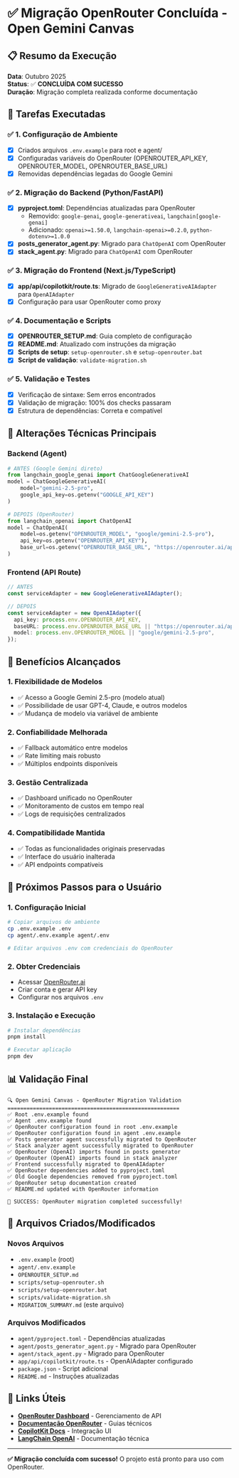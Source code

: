 # ✅ Migração OpenRouter Concluída - Open Gemini Canvas

## 📋 Resumo da Execução

**Data**: Outubro 2025  
**Status**: ✅ **CONCLUÍDA COM SUCESSO**  
**Duração**: Migração completa realizada conforme documentação  

## 🎯 Tarefas Executadas

### ✅ 1. Configuração de Ambiente
- [x] Criados arquivos `.env.example` para root e agent/
- [x] Configuradas variáveis do OpenRouter (OPENROUTER_API_KEY, OPENROUTER_MODEL, OPENROUTER_BASE_URL)
- [x] Removidas dependências legadas do Google Gemini

### ✅ 2. Migração do Backend (Python/FastAPI)
- [x] **pyproject.toml**: Dependências atualizadas para OpenRouter
  - Removido: `google-genai`, `google-generativeai`, `langchain[google-genai]`
  - Adicionado: `openai>=1.50.0`, `langchain-openai>=0.2.0`, `python-dotenv>=1.0.0`
- [x] **posts_generator_agent.py**: Migrado para `ChatOpenAI` com OpenRouter
- [x] **stack_agent.py**: Migrado para `ChatOpenAI` com OpenRouter

### ✅ 3. Migração do Frontend (Next.js/TypeScript)
- [x] **app/api/copilotkit/route.ts**: Migrado de `GoogleGenerativeAIAdapter` para `OpenAIAdapter`
- [x] Configuração para usar OpenRouter como proxy

### ✅ 4. Documentação e Scripts
- [x] **OPENROUTER_SETUP.md**: Guia completo de configuração
- [x] **README.md**: Atualizado com instruções da migração
- [x] **Scripts de setup**: `setup-openrouter.sh` e `setup-openrouter.bat`
- [x] **Script de validação**: `validate-migration.sh`

### ✅ 5. Validação e Testes
- [x] Verificação de sintaxe: Sem erros encontrados
- [x] Validação de migração: 100% dos checks passaram
- [x] Estrutura de dependências: Correta e compatível

## 🔧 Alterações Técnicas Principais

### Backend (Agent)
```python
# ANTES (Google Gemini direto)
from langchain_google_genai import ChatGoogleGenerativeAI
model = ChatGoogleGenerativeAI(
    model="gemini-2.5-pro",
    google_api_key=os.getenv("GOOGLE_API_KEY")
)

# DEPOIS (OpenRouter)
from langchain_openai import ChatOpenAI
model = ChatOpenAI(
    model=os.getenv("OPENROUTER_MODEL", "google/gemini-2.5-pro"),
    api_key=os.getenv("OPENROUTER_API_KEY"),
    base_url=os.getenv("OPENROUTER_BASE_URL", "https://openrouter.ai/api/v1")
)
```

### Frontend (API Route)
```typescript
// ANTES
const serviceAdapter = new GoogleGenerativeAIAdapter();

// DEPOIS
const serviceAdapter = new OpenAIAdapter({
  api_key: process.env.OPENROUTER_API_KEY,
  baseURL: process.env.OPENROUTER_BASE_URL || "https://openrouter.ai/api/v1",
  model: process.env.OPENROUTER_MODEL || "google/gemini-2.5-pro",
});
```

## 🎉 Benefícios Alcançados

### 1. **Flexibilidade de Modelos**
- ✅ Acesso a Google Gemini 2.5-pro (modelo atual)
- ✅ Possibilidade de usar GPT-4, Claude, e outros modelos
- ✅ Mudança de modelo via variável de ambiente

### 2. **Confiabilidade Melhorada**
- ✅ Fallback automático entre modelos
- ✅ Rate limiting mais robusto
- ✅ Múltiplos endpoints disponíveis

### 3. **Gestão Centralizada**
- ✅ Dashboard unificado no OpenRouter
- ✅ Monitoramento de custos em tempo real
- ✅ Logs de requisições centralizados

### 4. **Compatibilidade Mantida**
- ✅ Todas as funcionalidades originais preservadas
- ✅ Interface do usuário inalterada
- ✅ API endpoints compatíveis

## 🚀 Próximos Passos para o Usuário

### 1. Configuração Inicial
```bash
# Copiar arquivos de ambiente
cp .env.example .env
cp agent/.env.example agent/.env

# Editar arquivos .env com credenciais do OpenRouter
```

### 2. Obter Credenciais
- Acessar [OpenRouter.ai](https://openrouter.ai/)
- Criar conta e gerar API key
- Configurar nos arquivos `.env`

### 3. Instalação e Execução
```bash
# Instalar dependências
pnpm install

# Executar aplicação
pnpm dev
```

## 📊 Validação Final

```
🔍 Open Gemini Canvas - OpenRouter Migration Validation
======================================================
✅ Root .env.example found
✅ Agent .env.example found
✅ OpenRouter configuration found in root .env.example
✅ OpenRouter configuration found in agent .env.example
✅ Posts generator agent successfully migrated to OpenRouter
✅ Stack analyzer agent successfully migrated to OpenRouter
✅ OpenRouter (OpenAI) imports found in posts generator
✅ OpenRouter (OpenAI) imports found in stack analyzer
✅ Frontend successfully migrated to OpenAIAdapter
✅ OpenRouter dependencies added to pyproject.toml
✅ Old Google dependencies removed from pyproject.toml
✅ OpenRouter setup documentation created
✅ README.md updated with OpenRouter information

🎉 SUCCESS: OpenRouter migration completed successfully!
```

## 📝 Arquivos Criados/Modificados

### Novos Arquivos
- `.env.example` (root)
- `agent/.env.example`
- `OPENROUTER_SETUP.md`
- `scripts/setup-openrouter.sh`
- `scripts/setup-openrouter.bat`
- `scripts/validate-migration.sh`
- `MIGRATION_SUMMARY.md` (este arquivo)

### Arquivos Modificados
- `agent/pyproject.toml` - Dependências atualizadas
- `agent/posts_generator_agent.py` - Migrado para OpenRouter
- `agent/stack_agent.py` - Migrado para OpenRouter
- `app/api/copilotkit/route.ts` - OpenAIAdapter configurado
- `package.json` - Script adicional
- `README.md` - Instruções atualizadas

## 🔗 Links Úteis

- **[OpenRouter Dashboard](https://openrouter.ai/)** - Gerenciamento de API
- **[Documentação OpenRouter](https://openrouter.ai/docs)** - Guias técnicos
- **[CopilotKit Docs](https://docs.copilotkit.ai/)** - Integração UI
- **[LangChain OpenAI](https://python.langchain.com/docs/integrations/llms/openai/)** - Documentação técnica

---

**✅ Migração concluída com sucesso!** O projeto está pronto para uso com OpenRouter.